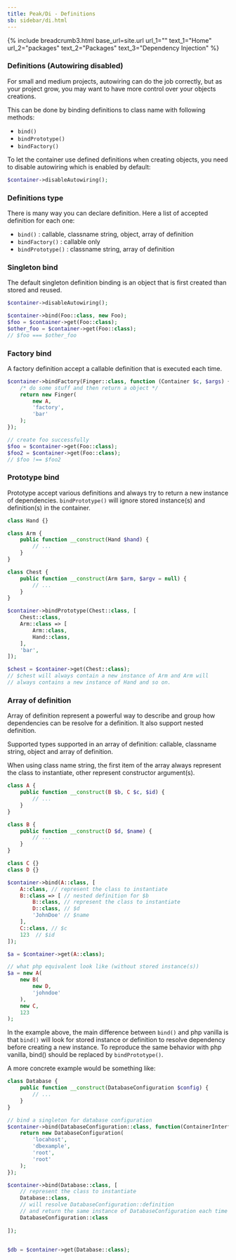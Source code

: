 ```yaml
---
title: Peak/Di - Definitions
sb: sidebar/di.html
---
```


{% include breadcrumb3.html base_url=site.url url_1="" text_1="Home" url_2="packages" text_2="Packages" text_3="Dependency Injection" %}

### Definitions (Autowiring disabled)

For small and medium projects, autowiring can do the job correctly, but as your project grow, you may want to have more control over your objects creations.

This can be done by binding definitions to class name with following methods:

- ```bind()```
- ```bindPrototype()```
- ```bindFactory()```

To let the container use defined definitions when creating objects, you need to disable autowiring which is enabled by default:

```php
$container->disableAutowiring();
```


### Definitions type

There is many way you can declare definition. Here a list of accepted definition for each one:

- ```bind()``` : callable, classname string, object, array of definition
- ```bindFactory()``` : callable only
- ```bindPrototype()``` : classname string, array of definition


### Singleton bind

The default singleton definition binding is an object that is first created than stored and reused.

```php
$container->disableAutowiring();

$container->bind(Foo::class, new Foo);
$foo = $container->get(Foo::class);
$other_foo = $container->get(Foo::class);
// $foo === $other_foo
```


### Factory bind

A factory definition accept a callable definition that is executed each time.

```php
$container->bindFactory(Finger::class, function (Container $c, $args) {
    /* do some stuff and then return a object */
    return new Finger(
        new A, 
        'factory', 
        'bar'
    );
});

// create foo successfully
$foo = $container->get(Foo::class);
$foo2 = $container->get(Foo::class);
// $foo !== $foo2
```


### Prototype bind

Prototype accept various definitions and always try to return a new instance of dependencies. ```bindPrototype()``` will ignore stored instance(s) and definition(s) in the container.

```php
class Hand {}

class Arm {
    public function __construct(Hand $hand) {
        // ...
    }
}

class Chest {
    public function __construct(Arm $arm, $argv = null) {
        // ...
    }
}

$container->bindPrototype(Chest::class, [
    Chest::class,
    Arm::class => [
        Arm::class,
        Hand::class,
    ],
    'bar',
]);

$chest = $container->get(Chest::class);
// $chest will always contain a new instance of Arm and Arm will 
// always contains a new instance of Hand and so on. 
```


### Array of definition

Array of definition represent a powerful way to describe and group how dependencies can be resolve for a definition. It also support nested definition.

Supported types supported in an array of definition: callable, classname string, object and array of definition. 

When using class name string, the first item of the array always represent the class to instantiate, other represent constructor argument(s).

```php
class A {
    public function __construct(B $b, C $c, $id) {
        // ...
    }
}

class B {
    public function __construct(D $d, $name) {
        // ...
    }
}

class C {}
class D {}

$container->bind(A::class, [
    A::class, // represent the class to instantiate
    B::class => [ // nested definition for $b
        B::class, // represent the class to instantiate
        D::class, // $d
        'JohnDoe' // $name
    ],
    C::class, // $c
    123  // $id
]);

$a = $container->get(A::class);

// what php equivalent look like (without stored instance(s))
$a = new A(
    new B(
        new D,
        'johndoe'
    ),
    new C,
    123
);
```

In the example above, the main difference between ```bind()``` and php vanilla is that ```bind()``` will look for stored instance or definition to resolve dependency before creating a new instance. To reproduce the same behavior with php vanilla, bind() should be replaced by ```bindPrototype()```.  

A more concrete example would be something like:


```php
class Database {
    public function __construct(DatabaseConfiguration $config) {
        // ...
    }
}

// bind a singleton for database configuration
$container->bind(DatabaseConfiguration::class, function(ContainerInterface $c) {
    return new DatabaseConfiguration(
        'locahost', 
        'dbexample', 
        'root', 
        'root'
    );
});

$container->bind(Database::class, [
    // represent the class to instantiate
    Database::class, 
    // will resolve DatabaseConfiguration::definition
    // and return the same instance of DatabaseConfiguration each time
    DatabaseConfiguration::class  
    
]);


$db = $container->get(Database::class);

```